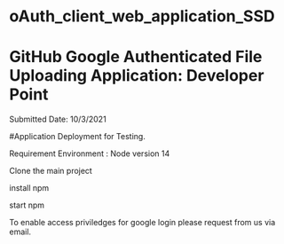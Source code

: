 # oAuth_client_web_application_SSD
# GitHub Google Authenticated File Uploading Application: Developer Point
Submitted Date: 10/3/2021

#Application Deployment for Testing.

Requirement Environment : Node version 14

Clone the main project


install npm

start npm

To enable access priviledges for google login please request from us via email.
